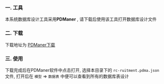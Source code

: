 ### 一. 工具

本系统数据库设计工具采用**PDManer** , 请下载后使用该工具打开数据库设计文件

### 二. 下载

下载地址为 [PDManer下载](http://www.pdmaner.com/download/v4.6.2)

### 三. 使用

下载完成后在PDManer软件中点击打开, 选择本目录下的 `rc-ruitment.pdma.json`文件, 打开后在 `模型` => `数据表` 中便可以查看到所有的数据库表设计